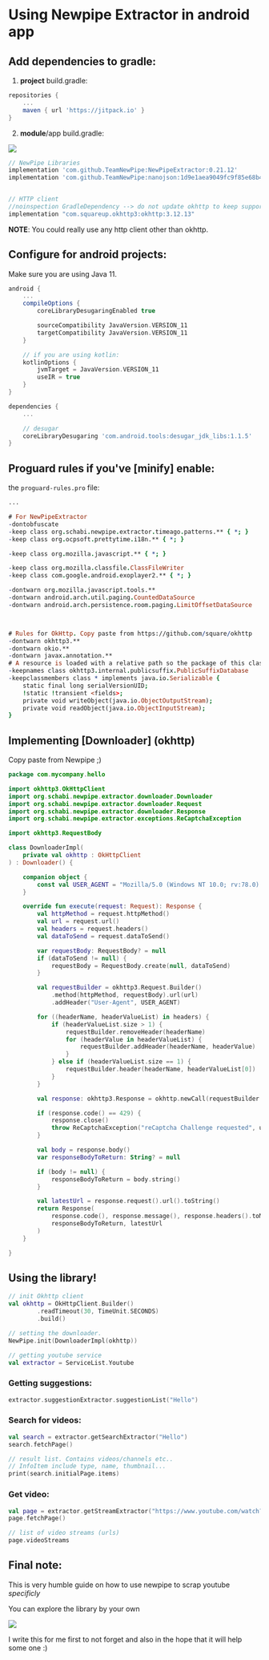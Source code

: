 # Using Newpipe Extractor in android app


## Add dependencies to gradle:

1. **project** build.gradle:

```gradle
repositories {
    ...
    maven { url 'https://jitpack.io' }
}
```

2. **module**/app build.gradle:

![](https://img.shields.io/github/v/release/TeamNewPipe/NewPipeExtractor.svg)

```gradle
// NewPipe Libraries
implementation 'com.github.TeamNewPipe:NewPipeExtractor:0.21.12'
implementation 'com.github.TeamNewPipe:nanojson:1d9e1aea9049fc9f85e68b43ba39fe7be1c1f751'


// HTTP client
//noinspection GradleDependency --> do not update okhttp to keep supporting Android 4.4 users
implementation "com.squareup.okhttp3:okhttp:3.12.13"

```

**NOTE**: You could really use any http client other than okhttp.


## Configure for android projects:

Make sure you are using Java 11.

```gradle
android {
    ...
    compileOptions {
        coreLibraryDesugaringEnabled true

        sourceCompatibility JavaVersion.VERSION_11
        targetCompatibility JavaVersion.VERSION_11
    }

    // if you are using kotlin:
    kotlinOptions {
        jvmTarget = JavaVersion.VERSION_11
        useIR = true
    }
}

dependencies {
    ...

    // desugar
    coreLibraryDesugaring 'com.android.tools:desugar_jdk_libs:1.1.5'
}
```

## Proguard rules if you've [minify] enable:

the `proguard-rules.pro` file:

```pro
...

# For NewPipeExtractor
-dontobfuscate
-keep class org.schabi.newpipe.extractor.timeago.patterns.** { *; }
-keep class org.ocpsoft.prettytime.i18n.** { *; }

-keep class org.mozilla.javascript.** { *; }

-keep class org.mozilla.classfile.ClassFileWriter
-keep class com.google.android.exoplayer2.** { *; }

-dontwarn org.mozilla.javascript.tools.**
-dontwarn android.arch.util.paging.CountedDataSource
-dontwarn android.arch.persistence.room.paging.LimitOffsetDataSource



# Rules for OkHttp. Copy paste from https://github.com/square/okhttp
-dontwarn okhttp3.**
-dontwarn okio.**
-dontwarn javax.annotation.**
# A resource is loaded with a relative path so the package of this class must be preserved.
-keepnames class okhttp3.internal.publicsuffix.PublicSuffixDatabase
-keepclassmembers class * implements java.io.Serializable {
    static final long serialVersionUID;
    !static !transient <fields>;
    private void writeObject(java.io.ObjectOutputStream);
    private void readObject(java.io.ObjectInputStream);
}
```


## Implementing [Downloader] (okhttp)

Copy paste from Newpipe ;)

```kotlin
package com.mycompany.hello

import okhttp3.OkHttpClient
import org.schabi.newpipe.extractor.downloader.Downloader
import org.schabi.newpipe.extractor.downloader.Request
import org.schabi.newpipe.extractor.downloader.Response
import org.schabi.newpipe.extractor.exceptions.ReCaptchaException

import okhttp3.RequestBody

class DownloaderImpl(
    private val okhttp : OkHttpClient
) : Downloader() {

    companion object {
        const val USER_AGENT = "Mozilla/5.0 (Windows NT 10.0; rv:78.0) Gecko/20100101 Firefox/78.0"
    }

    override fun execute(request: Request): Response {
        val httpMethod = request.httpMethod()
        val url = request.url()
        val headers = request.headers()
        val dataToSend = request.dataToSend()

        var requestBody: RequestBody? = null
        if (dataToSend != null) {
            requestBody = RequestBody.create(null, dataToSend)
        }

        val requestBuilder = okhttp3.Request.Builder()
            .method(httpMethod, requestBody).url(url)
            .addHeader("User-Agent", USER_AGENT)

        for ((headerName, headerValueList) in headers) {
            if (headerValueList.size > 1) {
                requestBuilder.removeHeader(headerName)
                for (headerValue in headerValueList) {
                    requestBuilder.addHeader(headerName, headerValue)
                }
            } else if (headerValueList.size == 1) {
                requestBuilder.header(headerName, headerValueList[0])
            }
        }

        val response: okhttp3.Response = okhttp.newCall(requestBuilder.build()).execute()

        if (response.code() == 429) {
            response.close()
            throw ReCaptchaException("reCaptcha Challenge requested", url)
        }

        val body = response.body()
        var responseBodyToReturn: String? = null

        if (body != null) {
            responseBodyToReturn = body.string()
        }

        val latestUrl = response.request().url().toString()
        return Response(
            response.code(), response.message(), response.headers().toMultimap(),
            responseBodyToReturn, latestUrl
        )
    }

}
```



## Using the library!


```kotlin
// init Okhttp client
val okhttp = OkHttpClient.Builder()
        .readTimeout(30, TimeUnit.SECONDS)
        .build()

// setting the downloader.
NewPipe.init(DownloaderImpl(okhttp))

// getting youtube service
val extractor = ServiceList.Youtube
```


### Getting suggestions:

```kotlin
extractor.suggestionExtractor.suggestionList("Hello")
```


### Search for videos:

```kotlin
val search = extractor.getSearchExtractor("Hello")
search.fetchPage()

// result list. Contains videos/channels etc..
// InfoItem include type, name, thumbnail...
print(search.initialPage.items)
```


### Get video:

```kotlin
val page = extractor.getStreamExtractor("https://www.youtube.com/watch?v=mIuYmbO9uBM")
page.fetchPage()

// list of video streams (urls)
page.videoStreams
```


## Final note:
This is very humble guide on how to use newpipe to scrap youtube *specificly*

You can explore the library by your own

![](https://imgur.com/2ciR9kq.png[width=400])

I write this for me first to not forget and also in the hope that it will help some one :)
